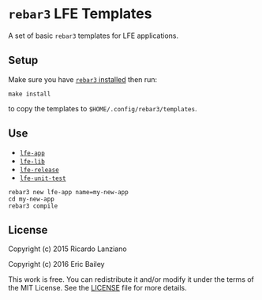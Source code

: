 
# `rebar3` LFE Templates

A set of basic `rebar3` templates for LFE applications.

## Setup

Make sure you have [`rebar3` installed](https://www.rebar3.org/v3.0/docs#installing-binary) then run:

```fish
make install
```

to copy the templates to `$HOME/.config/rebar3/templates`.

## Use

-   [`lfe-app`](lfe-app)
-   [`lfe-lib`](lfe-lib)
-   [`lfe-release`](lfe-release)
-   [`lfe-unit-test`](lfe-unit-test)

```fish
rebar3 new lfe-app name=my-new-app
cd my-new-app
rebar3 compile
```

## License

Copyright (c) 2015 Ricardo Lanziano

Copyright (c) 2016 Eric Bailey

This work is free. You can redistribute it and/or modify it under the
terms of the MIT License. See the [LICENSE](LICENSE) file for more details.
